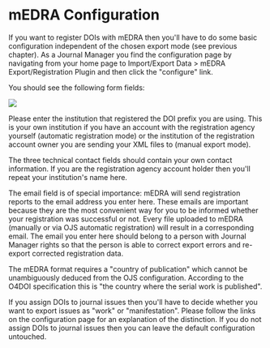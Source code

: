 # mEDRA Configuration

If you want to register DOIs with mEDRA then you'll have to do some basic configuration independent of the chosen export mode (see previous chapter). As a Journal Manager you find the configuration page by navigating from your home page to Import/Export Data &gt; mEDRA Export/Registration Plugin and then click the "configure" link.

You should see the following form fields:

![](/assets/MEDRA-basic-config.png)

Please enter the institution that registered the DOI prefix you are using. This is your own institution if you have an account with the registration agency yourself (automatic registration mode) or the institution of the registration account owner you are sending your XML files to (manual export mode).

The three technical contact fields should contain your own contact information. If you are the registration agency account holder then you'll repeat your institution's name here.

The email field is of special importance: mEDRA will send registration reports to the email address you enter here. These emails are important because they are the most convenient way for you to be informed whether your registration was successful or not. Every file uploaded to mEDRA (manually or via OJS automatic registration) will result in a corresponding email. The email you enter here should belong to a person with Journal Manager rights so that the person is able to correct export errors and re-export corrected registration data.

The mEDRA format requires a "country of publication" which cannot be unambiguously deduced from the OJS configuration. According to the O4DOI specification this is "the country where the serial work is published".

If you assign DOIs to journal issues then you'll have to decide whether you want to export issues as "work" or "manifestation". Please follow the links on the configuration page for an explanation of the distinction. If you do not assign DOIs to journal issues then you can leave the default configuration untouched.
